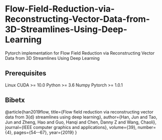 # Flow-Field-Reduction-via-Reconstructing-Vector-Data-from-3D-Streamlines-Using-Deep-Learning
Pytorch implementation for Flow Field Reduction via Reconstructing Vector Data from 3D Streamlines Using Deep Learning


## Prerequisites
Linux
CUDA >= 10.0
Python >= 3.6
Numpy
Pytorch >= 1.0.1

## Bibetx 
@article{han2019flow,
  title={Flow field reduction via reconstructing vector data from 3{d} streamlines using deep learning},
  author={Han, Jun and Tao, Jun and Zheng, Hao and Guo, Hanqi and Chen, Danny Z and Wang, Chaoli},
  journal={IEEE computer graphics and applications},
  volume={39},
  number={4},
  pages={54--67},
  year={2019}
}
